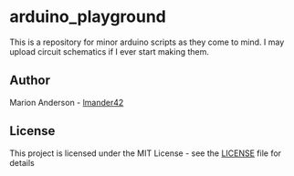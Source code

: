 # arduino_playground
This is a repository for minor arduino scripts as they come to mind. I may upload circuit schematics if I ever start making them.

## Author
 Marion Anderson - [lmander42](https://github.com/lmander42)
 
## License
This project is licensed under the MIT License - see the [LICENSE](LICENSE.md) file for details